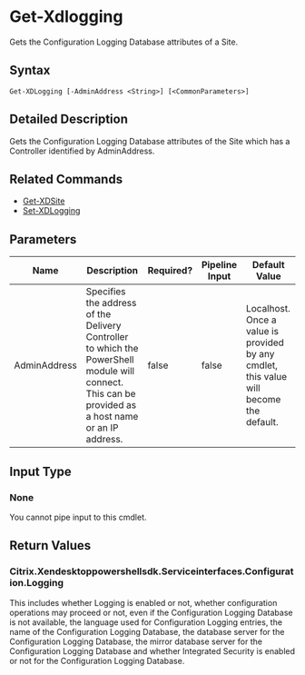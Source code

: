 ﻿
# Get-Xdlogging
Gets the Configuration Logging Database attributes of a Site.
## Syntax
```
Get-XDLogging [-AdminAddress <String>] [<CommonParameters>]
```
## Detailed Description
Gets the Configuration Logging Database attributes of the Site which has a Controller identified by AdminAddress.


## Related Commands

* [Get-XDSite](../Get-XDSite/)
* [Set-XDLogging](../Set-XDLogging/)
## Parameters
| Name   | Description | Required? | Pipeline Input | Default Value |
| --- | --- | --- | --- | --- |
| AdminAddress | Specifies the address of the Delivery Controller to which the PowerShell module will connect. This can be provided as a host name or an IP address. | false | false | Localhost. Once a value is provided by any cmdlet, this value will become the default. |

## Input Type

### None
You cannot pipe input to this cmdlet.
## Return Values

### Citrix.Xendesktoppowershellsdk.Serviceinterfaces.Configuration.Logging
This includes whether Logging is enabled or not, whether configuration operations may proceed or not, even if the Configuration Logging Database is not available, the language used for Configuration Logging entries, the name of the Configuration Logging Database, the database server for the Configuration Logging Database, the mirror database server for the Configuration Logging Database and whether Integrated Security is enabled or not for the Configuration Logging Database.
